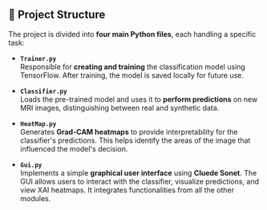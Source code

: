 ## 📁 Project Structure

The project is divided into **four main Python files**, each handling a specific task:

- **`Trainer.py`**  
  Responsible for **creating and training** the classification model using TensorFlow. After training, the model is saved locally for future use.

- **`Classifier.py`**  
  Loads the pre-trained model and uses it to **perform predictions** on new MRI images, distinguishing between real and synthetic data.

- **`HeatMap.py`**  
  Generates **Grad-CAM heatmaps** to provide interpretability for the classifier's predictions. This helps identify the areas of the image that influenced the model's decision.

- **`Gui.py`**  
  Implements a simple **graphical user interface** using **Cluede Sonet**. The GUI allows users to interact with the classifier, visualize predictions, and view XAI heatmaps. It integrates functionalities from all the other modules.
